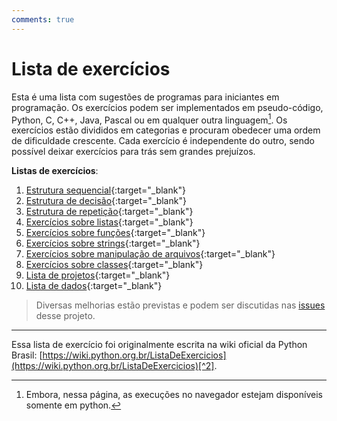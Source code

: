 ```yaml
---
comments: true
---
```


# Lista de exercícios

Esta é uma lista com sugestões de programas para iniciantes em programação. Os exercícios podem ser implementados em pseudo-código, Python, C, C++, Java, Pascal ou em qualquer outra linguagem[^1]. Os exercícios estão divididos em categorias e procuram obedecer uma ordem de dificuldade crescente. Cada exercício é independente do outro, sendo possível deixar exercícios para trás sem grandes prejuízos.


**Listas de exercícios**:

1. [Estrutura sequencial](01_estrutura_sequencial.md){:target="_blank"}
2. [Estrutura de decisão](02_estrutura_de_decisao.md){:target="_blank"}
3. [Estrutura de repetição](03_estrutura_de_repeticao.md){:target="_blank"}
4. [Exercícios sobre listas](04_listas.md){:target="_blank"}
5. [Exercícios sobre funções](05_funcoes.md){:target="_blank"}
6. [Exercícios sobre strings](06_strings.md){:target="_blank"}
7. [Exercícios sobre manipulação de arquivos](07_arquivos.md){:target="_blank"}
8. [Exercícios sobre classes](08_classes.md){:target="_blank"}
9. [Lista de projetos](09_projetos.md){:target="_blank"}
10. [Lista de dados](10_dados.md){:target="_blank"}


> Diversas melhorias estão previstas e podem ser discutidas nas [issues](https://github.com/dunossauro/exercicios-python-brasil/issues) desse projeto.

---

Essa lista de exercício foi originalmente escrita na wiki oficial da Python Brasil: [https://wiki.python.org.br/ListaDeExercicios](https://wiki.python.org.br/ListaDeExercicios)[^2].


[^1]: Embora, nessa página, as execuções no navegador estejam disponíveis somente em python.
[^2]: O link oficial está atualmente fora do ar. Existe uma discussão rolando [aqui](https://github.com/pythonbrasil/wiki/issues/313) para decidir o futuro da antiga lista.
